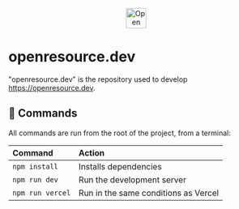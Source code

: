 <p align="center">
  <a href="https://openresource.dev/">
    <img src="https://user-images.githubusercontent.com/17381666/230775238-e819dbb7-9bb1-484d-9d22-15da37e75a3c.svg" alt="Open {re}Source logo" height="40">
  </a>
</p>

<h1>openresource.dev</h1>

"openresource.dev" is the repository used to develop https://openresource.dev.

## 🧞 Commands

All commands are run from the root of the project, from a terminal:

| Command                | Action                                           |
| :--------------------- | :----------------------------------------------- |
| `npm install`          | Installs dependencies                            |
| `npm run dev`          | Run the development server                       |
| `npm run vercel`       | Run in the same conditions as Vercel             |

